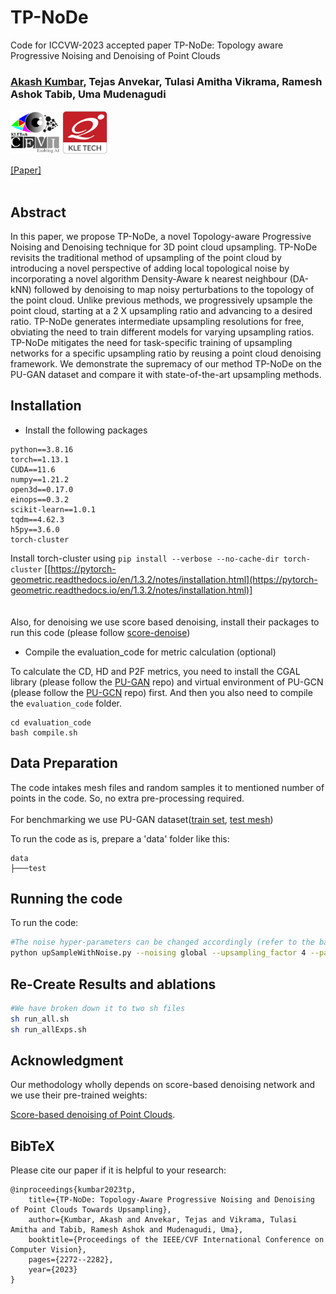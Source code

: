 # TP-NoDe
Code for ICCVW-2023 accepted paper TP-NoDe: Topology aware Progressive Noising and Denoising of Point Clouds

### [Akash Kumbar](https://akash-kumbar.github.io/), Tejas Anvekar, Tulasi Amitha Vikrama, Ramesh Ashok Tabib, Uma Mudenagudi

<div align="left">
<a><img src="./assets/Images/cevi_logo.png"  height="70px" ></a>
<a><img src="./assets/Images/KLE_logo.jpg"  height="70px" ></a>
</div>

[[Paper]](https://openaccess.thecvf.com/content/ICCV2023W/WiCV/papers/Kumbar_TP-NoDe_Topology-Aware_Progressive_Noising_and_Denoising_of_Point_Clouds_Towards_ICCVW_2023_paper.pdf)
<br><br>


<!-- <div align="center"> 

<!-- ![teaser](./assets/Images/Main.png)
We present an overview of the proposed GPr-Net framework, which processes point clouds in a few-shot episodic paradigm using the proposed IGI and Laplace vectors to generate geometric feature sets. These features are then mapped to a higher dimensional permutation invariant feature using the symmetric operation $\mathcal{A}$ and a single Multilayer Perceptron (MLP) $f_{\theta}$. The Prototypical network $f_{\theta}$, utilizes the support and query geometric embeddings $\vec{L}(\Psi(x_s))$ = $\mathcal{S}_e$ and $\vec{L}(\Psi(x_q))$ = $\mathcal{Q}_e$ to predict few-shot labels. To overcome the distribution drift challenge in Prototypical Networks, we employ the Hyperbolic Distance of Euclidean. -->


<!-- </div>
<br> --> 

## Abstract
In this paper, we propose TP-NoDe, a novel Topology-aware Progressive Noising and Denoising technique for 3D point cloud upsampling. TP-NoDe revisits the traditional method of upsampling of the point cloud  by introducing a novel perspective of adding local topological noise by incorporating a novel algorithm Density-Aware k nearest neighbour (DA-kNN) followed by denoising to map noisy perturbations to the topology of the point cloud. Unlike previous methods, we progressively upsample the point cloud, starting at a 2 X upsampling ratio and advancing to a desired ratio. TP-NoDe generates intermediate upsampling resolutions for free, obviating the need to train different models for varying upsampling ratios. TP-NoDe mitigates the need for task-specific training of upsampling networks for a specific upsampling ratio by reusing a point cloud denoising framework. We demonstrate the supremacy of our method TP-NoDe on the PU-GAN dataset and compare it with state-of-the-art upsampling methods.


## Installation

* Install the following packages

```
python==3.8.16
torch==1.13.1
CUDA==11.6
numpy==1.21.2
open3d==0.17.0
einops==0.3.2
scikit-learn==1.0.1
tqdm==4.62.3
h5py==3.6.0
torch-cluster
```
Install torch-cluster using `pip install --verbose --no-cache-dir torch-cluster` [[https://pytorch-geometric.readthedocs.io/en/1.3.2/notes/installation.html](https://pytorch-geometric.readthedocs.io/en/1.3.2/notes/installation.html)]
<br><br><br>
Also, for denoising we use score based denoising, install their packages to run this code (please follow [score-denoise](https://github.com/luost26/score-denoise))
<!-- * Ins -->

* Compile the evaluation_code for metric calculation (optional)

To calculate the CD, HD and P2F metrics, you need to install the CGAL library (please follow the [PU-GAN](https://github.com/liruihui/PU-GAN) repo) and virtual environment of PU-GCN (please follow the [PU-GCN](https://github.com/guochengqian/PU-GCN) repo) first. And then you also need to compile the `evaluation_code` folder.
```
cd evaluation_code
bash compile.sh
```

## Data Preparation
The code intakes mesh files and random samples it to mentioned number of points in the code. So, no extra pre-processing required.  
<br>
For benchmarking we use PU-GAN dataset([train set](https://drive.google.com/open?id=13ZFDffOod_neuF3sOM0YiqNbIJEeSKdZ), [test mesh](https://drive.google.com/open?id=1BNqjidBVWP0_MUdMTeGy1wZiR6fqyGmC)) 

To run the code as is, prepare a 'data' folder like this:


```
data  
├───test
```


## Running the code

To run the code:
```bash
#The noise hyper-parameters can be changed accordingly (refer to the bash scripts)
python upSampleWithNoise.py --noising global --upsampling_factor 4 --patch_size 64 --seed_k 3 --noise_type Laplacian --save_path data/Final/Global/Laplacian/PS64/
```


## Re-Create Results and ablations
```bash
#We have broken down it to two sh files
sh run_all.sh
sh run_allExps.sh
```


## Acknowledgment

Our methodology wholly depends on score-based denoising network and we use their pre-trained weights:

[Score-based denoising of Point Clouds](https://github.com/luost26/score-denoise).



## BibTeX
Please cite our paper if it is helpful to your research:
```
@inproceedings{kumbar2023tp,
    title={TP-NoDe: Topology-Aware Progressive Noising and Denoising of Point Clouds Towards Upsampling},
    author={Kumbar, Akash and Anvekar, Tejas and Vikrama, Tulasi Amitha and Tabib, Ramesh Ashok and Mudenagudi, Uma},
    booktitle={Proceedings of the IEEE/CVF International Conference on Computer Vision},
    pages={2272--2282},
    year={2023}
}
```
